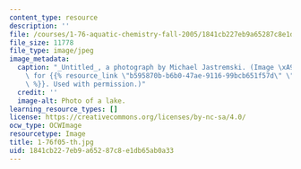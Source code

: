 ```yaml
---
content_type: resource
description: ''
file: /courses/1-76-aquatic-chemistry-fall-2005/1841cb227eb9a65287c8e1db65ab0a33_1-76f05-th.jpg
file_size: 11778
file_type: image/jpeg
image_metadata:
  caption: "_Untitled_, a photograph by Michael Jastremski. (Image \xA9 Michael Jastremski\
    \ for {{% resource_link \"b595870b-b6b0-47ae-9116-99bcb651f57d\" \"openphoto.net\"\
    \ %}}. Used with permission.)"
  credit: ''
  image-alt: Photo of a lake.
learning_resource_types: []
license: https://creativecommons.org/licenses/by-nc-sa/4.0/
ocw_type: OCWImage
resourcetype: Image
title: 1-76f05-th.jpg
uid: 1841cb22-7eb9-a652-87c8-e1db65ab0a33
---
```

